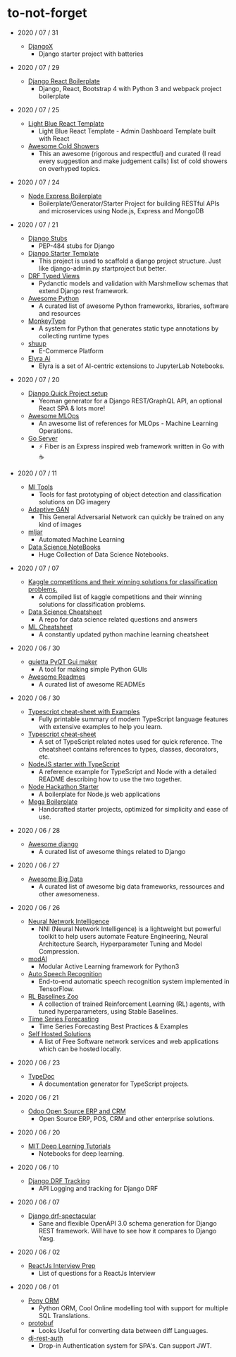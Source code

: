 # to-not-forget

* 2020 / 07 / 31
  * [DjangoX](https://github.com/wsvincent/djangox)
    * Django starter project with batteries

* 2020 / 07 / 29
  * [Django React Boilerplate](https://github.com/vintasoftware/django-react-boilerplate)
    * Django, React, Bootstrap 4 with Python 3 and webpack project boilerplate

* 2020 / 07 / 25
  * [Light Blue React Template](https://github.com/flatlogic/light-blue-react-template)
    * Light Blue React Template - Admin Dashboard Template built with React
  * [Awesome Cold Showers](https://github.com/hwayne/awesome-cold-showers)
     * This an awesome (rigorous and respectful) and curated (I read every suggestion and make judgement calls) list of cold showers on overhyped topics. 


* 2020 / 07 / 24
  * [Node Express Boilerplate](https://github.com/danielfsousa/express-rest-es2017-boilerplate)
    * Boilerplate/Generator/Starter Project for building RESTful APIs and microservices using Node.js, Express and MongoDB
* 2020 / 07 / 21
  * [Django Stubs](https://github.com/typeddjango/django-stubs)
    * PEP-484 stubs for Django
  * [Django Starter Template](https://github.com/wemake-services/wemake-django-template)
    * This project is used to scaffold a django project structure. Just like django-admin.py startproject but better.
  * [DRF Typed Views](https://github.com/rsinger86/drf-typed-views)
    * Pydanctic models and validation with Marshmellow schemas that extend Django rest framework.
  * [Awesome Python](https://github.com/vinta/awesome-python)
    * A curated list of awesome Python frameworks, libraries, software and resources
  * [MonkeyType](https://github.com/instagram/MonkeyType)
    * A system for Python that generates static type annotations by collecting runtime types
  * [shuup](https://github.com/shuup/shuup)
    * E-Commerce Platform
  * [Elyra Ai](https://github.com/elyra-ai/elyra)
    * Elyra is a set of AI-centric extensions to JupyterLab Notebooks.

* 2020 / 07 / 20
  * [Django Quick Project setup](https://github.com/metakermit/generator-django-rest)
    * Yeoman generator for a Django REST/GraphQL API, an optional React SPA & lots more!
  * [Awesome MLOps](https://github.com/visenger/awesome-mlops)
    * An awesome list of references for MLOps - Machine Learning Operations.
  * [Go Server](https://github.com/gofiber/fiber)
    * ⚡️ Fiber is an Express inspired web framework written in Go with ☕️

* 2020 / 07 / 11
  * [Ml Tools](https://github.com/DigitalGlobe/mltools)
    * Tools for fast prototyping of object detection and classification solutions on DG imagery
  * [Adaptive GAN](https://github.com/TrackLab/Adaptive-GAN)
    * This General Adversarial Network can quickly be trained on any kind of images
  * [mljar](https://github.com/mljar/mljar-supervised)
    * Automated Machine Learning
  * [Data Science NoteBooks](https://github.com/donnemartin/data-science-ipython-notebooks)
    * Huge Collection of Data Science Notebooks.


* 2020 / 07 / 07
  * [Kaggle competitions and their winning solutions for classification problems.](https://github.com/ShuaiW/kaggle-classification)
    * A compiled list of kaggle competitions and their winning solutions for classification problems.
  * [Data Science Cheatsheet](https://github.com/ShuaiW/data-science-question-answer)
    * A repo for data science related questions and answers
  * [ML Cheatsheet](https://github.com/ShuaiW/ml-cheatsheet)
    * A constantly updated python machine learning cheatsheet
* 2020 / 06 / 30
  * [guietta PyQT Gui maker](https://github.com/alfiopuglisi/guietta)
    * A tool for making simple Python GUIs
  * [Awesome Readmes](https://github.com/matiassingers/awesome-readme)
    * A curated list of awesome READMEs
* 2020 / 06 / 30
  * [Typescript cheat-sheet with Examples](https://github.com/David-Else/modern-typescript-with-examples-cheat-sheet)
    * Fully printable summary of modern TypeScript language features with extensive examples to help you learn.
  * [Typescript cheat-sheet](https://rmolinamir.github.io/typescript-cheatsheet/)
    * A set of TypeScript related notes used for quick reference. The cheatsheet contains references to types, classes, decorators, etc.
  * [NodeJS starter with TypeScript](https://github.com/microsoft/TypeScript-Node-Starter)
    * A reference example for TypeScript and Node with a detailed README describing how to use the two together.
  * [Node Hackathon Starter](https://github.com/sahat/hackathon-starter)
    * A boilerplate for Node.js web applications
  * [Mega Boilerplate](https://github.com/sahat/megaboilerplate)
    * Handcrafted starter projects, optimized for simplicity and ease of use.
* 2020 / 06 / 28
  * [Awesome django](https://github.com/wsvincent/awesome-django)
    * A curated list of awesome things related to Django
* 2020 / 06 / 27
  * [Awesome Big Data](https://github.com/onurakpolat/awesome-bigdata)
    * A curated list of awesome big data frameworks, ressources and other awesomeness.
* 2020 / 06 / 26
  * [Neural Network Intelligence](https://github.com/microsoft/nni)
    * NNI \(Neural Network Intelligence\) is a lightweight but powerful toolkit to help users automate Feature Engineering, Neural Architecture Search, Hyperparameter Tuning and Model Compression.
  * [modAl](https://github.com/modAL-python/modAL)
    * Modular Active Learning framework for Python3
  * [Auto Speech Recognition](https://github.com/zzw922cn/Automatic_Speech_Recognition)
    * End-to-end automatic speech recognition system implemented in TensorFlow.
  * [RL Baselines Zoo](https://github.com/araffin/rl-baselines-zoo)
    * A collection of trained Reinforcement Learning \(RL\) agents, with tuned hyperparameters, using Stable Baselines.
  * [Time Series Forecasting](https://github.com/microsoft/forecasting)
    * Time Series Forecasting Best Practices & Examples
  * [Self Hosted Solutions](https://github.com/awesome-selfhosted/awesome-selfhosted)
    * A list of Free Software network services and web applications which can be hosted locally.
* 2020 / 06 / 23
  * [TypeDoc](https://typedoc.org/)
    * A documentation generator for TypeScript projects.
* 2020 / 06 / 21
  * [Odoo Open Source ERP and CRM](https://www.odoo.com/)
    * Open Source ERP, POS, CRM and other enterprise solutions.
* 2020 / 06 / 20
  * [MIT Deep Learning Tutorials](https://github.com/lexfridman/mit-deep-learning)
    * Notebooks for deep learning.
* 2020 / 06 / 10
  * [Django DRF Tracking](https://github.com/lingster/drf-api-tracking)
    * API Logging and tracking for Django DRF
* 2020 / 06 / 07
  * [Django drf-spectacular](https://github.com/tfranzel/drf-spectacular)
    * Sane and flexible OpenAPI 3.0 schema generation for Django REST framework. Will have to see how it compares to Django Yasg.
* 2020 / 06 / 02
  * [ReactJs Interview Prep](https://github.com/sudheerj/reactjs-interview-questions)
    * List of questions for a ReactJs Interview
* 2020 / 06 / 01
  * [Pony ORM](https://ponyorm.org/) 
    * Python ORM, Cool Online modelling tool with support for multiple SQL Translations.
  * [protobuf](https://github.com/protocolbuffers/protobuf)
    * Looks Useful for converting data between diff Languages.
  * [dj-rest-auth](https://github.com/jazzband/dj-rest-auth)
    * Drop-in Authentication system for SPA's. Can support JWT.

